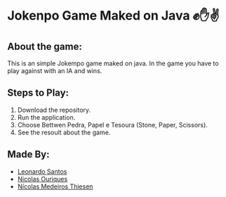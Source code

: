 # Jokenpo Game Maked on Java ✊✋✌

## About the game:
This is an simple Jokempo game maked on java. In the game you have to play against with an IA and wins.

## Steps to Play:
1. Download the repository.
2. Run the application.
3. Choose Bettwen Pedra, Papel e Tesoura (Stone, Paper, Scissors).
4. See the resoult about the game.

## Made By:
- [Leonardo Santos](https://github.com/SantosLeonard)
- [Nicolas Ouriques](https://github.com/nicolasouri)
- [Nícolas Medeiros Thiesen](https://github.com/NicolasThiesen)
